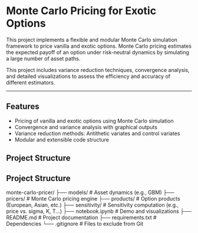 # Monte Carlo Pricing for Exotic Options

This project implements a flexible and modular Monte Carlo simulation framework to price vanilla and exotic options. Monte Carlo pricing estimates the expected payoff of an option under risk-neutral dynamics by simulating a large number of asset paths.

This project includes variance reduction techniques, convergence analysis, and detailed visualizations to assess the efficiency and accuracy of different estimators.


---

## Features

- Pricing of vanilla and exotic options using Monte Carlo simulation
- Convergence and variance analysis with graphical outputs
- Variance reduction methods: Antithetic variates and control variates
- Modular and extensible code structure


##  Project Structure

## Project Structure

monte-carlo-pricer/
├── models/ # Asset dynamics (e.g., GBM)
├── pricers/ # Monte Carlo pricing engine
├── products/ # Option products (European, Asian, etc.)
├── sensitivity/ # Sensitivity computation (e.g., price vs. sigma, K, T...)
├── notebook.ipynb # Demo and visualizations
├── README.md # Project documentation
├── requirements.txt # Dependencies
└── .gitignore # Files to exclude from Git
